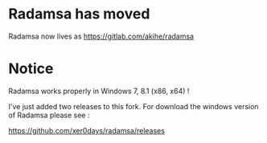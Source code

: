 # Radamsa has moved

Radamsa now lives as https://gitlab.com/akihe/radamsa

# Notice
Radamsa works properly in Windows 7, 8.1 (x86, x64) !

I've just added two releases to this fork. For download the windows version of Radamsa please see :

https://github.com/xer0days/radamsa/releases
